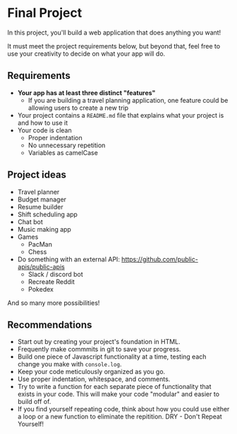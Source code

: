 # Final Project

In this project, you'll build a web application that does anything you want! 

It must meet the project requirements below, but beyond that, feel free to use your creativity to decide on what your app will do.

## Requirements

* **Your app has at least three distinct "features"**
  * If you are building a travel planning application, one feature could be allowing users to create a new trip
* Your project contains a `README.md` file that explains what your project is and how to use it
* Your code is clean
  * Proper indentation
  * No unnecessary repetition
  * Variables as camelCase

## Project ideas

* Travel planner
* Budget manager
* Resume builder
* Shift scheduling app
* Chat bot
* Music making app
* Games
  * PacMan
  * Chess
* Do something with an external API: https://github.com/public-apis/public-apis
  * Slack / discord bot
  * Recreate Reddit
  * Pokedex

And so many more possibilities!

## Recommendations

* Start out by creating your project's foundation in HTML.
* Frequently make commmits in git to save your progress.
* Build one piece of Javascript functionality at a time, testing each change you make with `console.log`. 
* Keep your code meticulously organized as you go. 
* Use proper indentation, whitespace, and comments. 
* Try to write a function for each separate piece of functionality that exists in your code. This will make your code "modular" and easier to build off of.
* If you find yourself repeating code, think about how you could use either a loop or a new function to eliminate the repitition. DRY - Don't Repeat Yourself!
